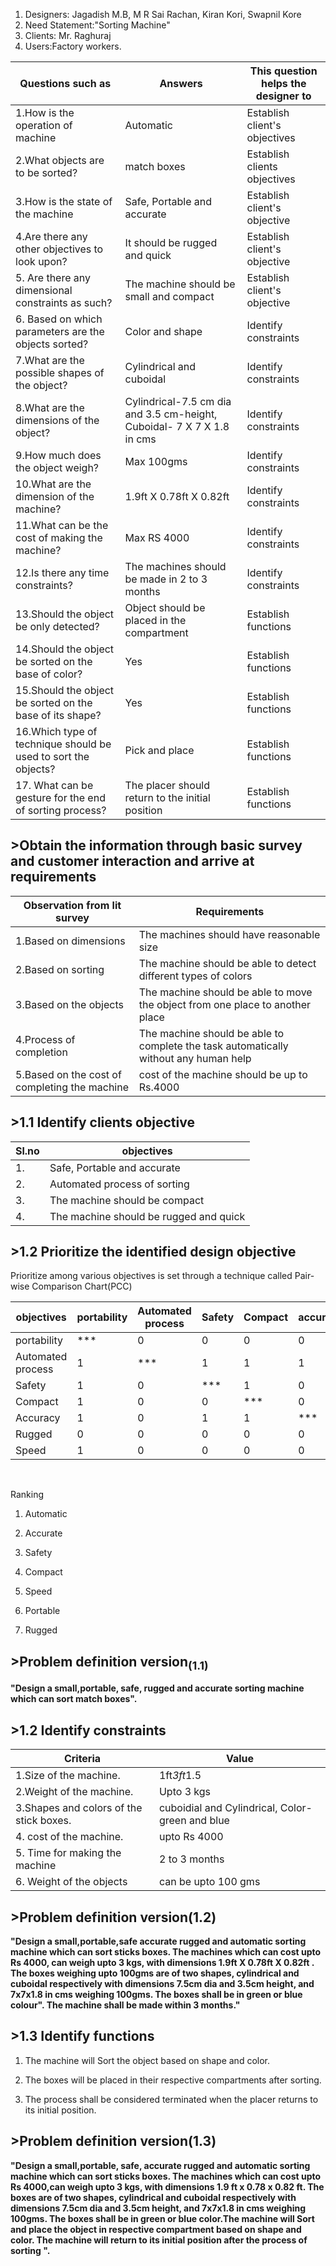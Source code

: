 
1.    Designers: Jagadish M.B, M R Sai Rachan, Kiran Kori, Swapnil Kore
2.    Need Statement:"Sorting Machine"
3.    Clients: Mr. Raghuraj
4.    Users:Factory workers.

|  Questions such as|Answers|   This question helps the designer to   |
|----|----|---|
|1.How is the operation of machine|Automatic|Establish client's objectives|
|2.What objects are to be sorted?|match boxes| Establish clients objectives|
|3.How is the state of the machine|Safe, Portable and accurate|Establish client's objective|
|4.Are there any other objectives to look upon?|It should be rugged and quick|Establish client's objective|
|5. Are there any dimensional constraints as such?|The machine should be small and compact|Establish client's objective|
|6. Based on which parameters are the objects sorted?|Color and shape|Identify constraints|
|7.What are the possible shapes of the object?|Cylindrical and cuboidal|Identify constraints|
|8.What are the dimensions of the object?|Cylindrical-7.5 cm dia and 3.5 cm-height, Cuboidal- 7 X 7 X 1.8 in cms |Identify constraints|
|9.How much does the object weigh?|Max 100gms|Identify constraints|
|10.What are the dimension of the machine?|1.9ft X 0.78ft X 0.82ft |Identify constraints|
|11.What can be the cost of making the machine?|Max RS 4000|Identify constraints|
|12.Is there any time constraints?| The machines should be made in 2 to 3 months|Identify constraints|
|13.Should the object be only detected?|Object should be placed in the compartment|Establish functions|
|14.Should the object be sorted on the base of color?|Yes|Establish functions|
|15.Should the object be sorted on the base of its shape?|Yes|Establish functions|
|16.Which type of technique should be used to sort the objects?|Pick and place|Establish functions|
|17. What can be gesture for the end of sorting process?|The placer should return to the initial position| Establish functions|

## >Obtain the information through basic survey and customer interaction and arrive at requirements

|Observation from lit survey |Requirements|
|----|-----|
|1.Based on dimensions|The machines should have reasonable size|
|2.Based on sorting|The machine should be able to detect different types of colors|
|3.Based on the objects|The machine should be able to move the object from one place to another place|
|4.Process of completion |The machine should be able to complete the task automatically without any human help|
|5.Based on the cost of completing the machine|cost of the machine should be up to Rs.4000|

## >1.1 Identify clients objective

|Sl.no|objectives|
|---|---|
|1.|Safe, Portable and accurate|
|2.|Automated process of sorting|
|3.|The machine should be compact|
|4.|The machine should be rugged and quick|

## >1.2 Prioritize the identified design objective

Prioritize among various objectives is set through a technique called Pair-wise Comparison Chart(PCC)

|objectives|portability|Automated process|Safety|Compact|accuracy|Rugged|Speed|score|
|----|----|---|----|-----|----|----|--|--|
|portability|***|0|0|0|0|1|0|1|
|Automated process|1|***|1|1|1|1|1|6|
|Safety|1|0|***|1|0|1|1|4|
|Compact|1|0|0|***|0|1|1|3|
|Accuracy|1|0|1|1|***|1|1|5|
|Rugged|0|0|0|0|0|***|0|0|
|Speed|1|0|0|0|0|1|***|2|
<br>

Ranking 

1. Automatic

2. Accurate

3. Safety

4. Compact

5. Speed

6. Portable

7. Rugged


## >Problem definition version<sub>(1.1)</sub>

**"Design a small,portable, safe, rugged and accurate sorting machine which can sort match boxes".**
<br>

## >1.2 Identify constraints
|Criteria|Value|
|--|--|
|1.Size of the machine.|1ft*3ft*1.5|
|2.Weight of the machine.|Upto 3 kgs|
|3.Shapes and colors of the stick boxes.|cuboidial  and Cylindrical, Color-green and blue|
|4. cost of the machine.|upto Rs 4000|
|5. Time for making the machine| 2 to 3 months|
|6. Weight of the objects| can be upto 100 gms|


## >Problem definition version(1.2)</sub>
**"Design a small,portable,safe  accurate rugged and automatic sorting machine which can sort sticks boxes. The machines which can cost upto Rs 4000, can weigh upto 3 kgs, with dimensions 1.9ft X 0.78ft X 0.82ft . The boxes weighing upto 100gms are of two shapes, cylindrical and cuboidal respectively with dimensions 7.5cm dia and 3.5cm height, and 7x7x1.8 in cms weighing 100gms. The boxes shall be in green or blue colour". The machine shall be made within 3 months."**

## >1.3 Identify functions

1. The machine will Sort the object based on shape and color.

2. The boxes will be placed in their respective compartments after sorting.

3. The process shall be considered terminated when the placer returns to its initial position.

## >Problem definition version(1.3)</sub>
**"Design a small,portable, safe, accurate rugged and automatic sorting machine which can sort sticks boxes. The machines which can cost upto Rs 4000,can weigh upto 3 kgs, with dimensions 1.9 ft x 0.78 x 0.82 ft. The boxes are of two shapes, cylindrical and cuboidal respectively with dimensions 7.5cm dia and 3.5cm height, and 7x7x1.8 in cms weighing 100gms. The boxes shall be in green or blue color.The machine will Sort and place the object in respective compartment based on shape and color. The machine will return to its initial position after the process of sorting  ".**